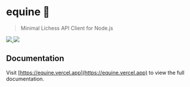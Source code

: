 # equine 🐴

> Minimal Lichess API Client for Node.js

<p align="left">
  <a href="https://npm.im/equine">
    <img src="https://badgen.net/npm/v/equine">
  </a>

  <a href="https://github.com/devjiwonchoi/equine/actions?workflow=CI">
    <img src="https://github.com/devjiwonchoi/equine/actions/workflows/build_and_test.yml/badge.svg">
  </a>
</p>

## Documentation

Visit [https://equine.vercel.app](https://equine.vercel.app) to view the full documentation.
